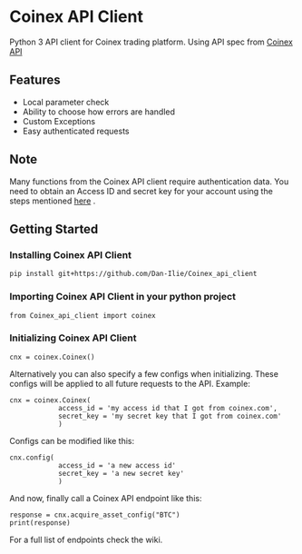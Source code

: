 # Coinex API Client
Python 3 API client for Coinex trading platform. Using API spec from [Coinex API](https://github.com/coinexcom/coinex_exchange_api/wiki)


## Features
* Local parameter check
* Ability to choose how errors are handled
* Custom Exceptions
* Easy authenticated requests

## Note
Many functions from the Coinex API client require authentication data. You need to obtain an Access ID and secret key for your account using the steps mentioned [here](https://support.coinex.com/hc/en-us/articles/900004316323-What-is-API-and-how-to-Set-it-Up-) .

## Getting Started
### Installing Coinex API Client 
``` pip install git+https://github.com/Dan-Ilie/Coinex_api_client ```
### Importing Coinex API Client in your python project
``` from Coinex_api_client import coinex ```
### Initializing Coinex API Client
``` cnx = coinex.Coinex() ```

Alternatively you can also specify a few configs when initializing. These configs will be applied to all future requests to the API. Example:

```
cnx = coinex.Coinex(
            access_id = 'my access id that I got from coinex.com',
            secret_key = 'my secret key that I got from coinex.com'
            )
```

Configs can be modified like this:
```
cnx.config(
            access_id = 'a new access id'
            secret_key = 'a new secret key'
            )
```

And now, finally call a Coinex API endpoint like this:
```
response = cnx.acquire_asset_config("BTC")
print(response)
```

For a full list of endpoints check the wiki.
